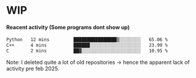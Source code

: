 # WIP

#### Reacent activity (Some programs dont show up)
<!--START_SECTION:waka-->

```txt
Python   12 mins         ████████████████▒░░░░░░░░   65.06 %
C++      4 mins          ██████░░░░░░░░░░░░░░░░░░░   23.99 %
C        2 mins          ██▓░░░░░░░░░░░░░░░░░░░░░░   10.95 %
```

<!--END_SECTION:waka-->

Note: I deleted quite a lot of old repositories -> hence the apparent lack of activity pre feb 2025.
